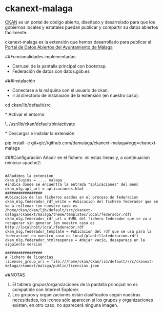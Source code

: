 ckanext-malaga
==============

[CKAN](http://ckan.org) es un portal de código abierto, diseñado y desarrolado para que los gobiernos locales y estatales puedan publicar y compartir su datos abiertos fácilmente.

ckanext-malaga es la extensión que hemos desarrollado para publicar el [Portal de Datos Abiertos del Ayuntamiento de Málaga](http://datosabiertos.malaga.eu)

##Funcionalidades implementadas:
* Carrusel de la pantalla principal con bootstrap.
* Federación de datos con datos.gob.es

###Instalación

* Conectase a la máquina con el usuario de ckan.
* Ir al directorio de instalación de la extensión (en nuestro caso):
<p>cd ckan/lib/default/src</p>
* Activar el entorno
<p>\. /usr/lib/ckan/default/bin/activate</p>
* Descargar e instalar la extensión:
<p>pip install -e git+git://github.com/damalaga/ckanext-malaga#egg=ckanext-malaga</p>

###Configuración
Añadir en el fichero .ini estas lineas y, a continuacion reiniciar apache2:
<pre>
<code>
#Añadimos la extension
ckan.plugins = .... malaga
#indica donde se encuentra la entrada "aplicaciones" del menú
ckan_mlg.apl_url = aplicaciones.html 
#################
#Ubicacion de los ficheros usados en el proceso de federacion
ckan_mlg.federador_rdf_write = #ubicacion del fichero federador que se va a rellenar (en nuestro caso es  /home/ckan/ckan/lib/default/src/ckanext-malaga/ckanext/malaga/theme/templates/local/federador.rdf)
ckan_mlg.federador_rdf_url = #URL del fichero federador que se va a recuperar sin generar (en nuestro caso es http://localhost/local/federador.rdf
ckan_mlg.federador_template = #ubicacion del rdf que se usa para la federacion( en nuestro caso es local/plantillafederacion.rdf)
ckan_mlg.federador_htmlresponse = #dejar vacío, desaparece en la siguiente version

#################
# Fichero de licencias
licenses_group_url = file:///home/ckan/ckan/lib/default/src/ckanext-malaga/ckanext/malaga/public/licencias.json
</code></pre>

##NOTAS

1. El tablero grupos/organizaciones de la pantalla principal no es compatible con Internet Explorer.
2. Los grupos y organizaciones están clasificados según nuestras necesidades, los iconos sólo aparecen si los grupos y organizaciones existen, en otro caso, no aparecerá ninguna imagen.


